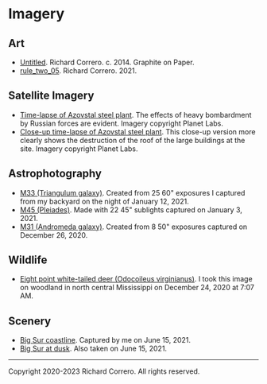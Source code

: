 # Imagery

## Art
- [Untitled](untitled.png). Richard Correro. c. 2014. Graphite on Paper.
- [rule_two_05](rule_two_05.gif). Richard Correro. 2021. 

## Satellite Imagery
- [Time-lapse of Azovstal steel plant](azovstal.mp4). The effects of heavy bombardment by Russian forces are evident. Imagery copyright Planet Labs.
- [Close-up time-lapse of Azovstal steel plant](close-up-azovstal.mp4). This close-up version more clearly shows the destruction of the roof of the large buildings at the site. Imagery copyright Planet Labs.

## Astrophotography
- [M33 (Triangulum galaxy)](2021_1_12_m33_02_processed.png). Created from 25 60" exposures I captured from my backyard on the night of January 12, 2021.
- [M45 (Pleiades)](2021_1_4_m45_01_processed.png). Made with 22 45" sublights captured on January 3, 2021. 
- [M31 (Andromeda galaxy)](2020_12_26_stack_2_enchanced_2_rotated.png). Created from 8 50" exposures captured on December 26, 2020.

## Wildlife
- [Eight point white-tailed deer (Odocoileus virginianus)](DSC_0889.JPG). I took this image on woodland in north central Mississippi on December 24, 2020 at 7:07 AM.

## Scenery
- [Big Sur coastline](big_sur_dsc3161.png). Captured by me on June 15, 2021.
- [Big Sur at dusk](big_sur_dsc3235.png). Also taken on June 15, 2021.

---

Copyright 2020-2023 Richard Correro. All rights reserved.